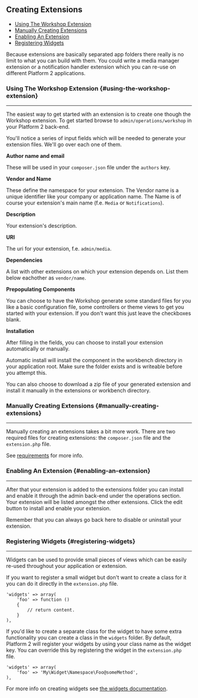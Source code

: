 ## Creating Extensions

- [Using The Workshop Extension](#using-the-workshop-extension)
- [Manually Creating Extensions](#manually-creating-extensions)
- [Enabling An Extension](#enabling-an-extension)
- [Registering Widgets](#registering-widgets)

Because extensions are basically separated app folders there really is no limit to what you can build with them. You could write a media manager extension or a notification handler extension which you can re-use on different Platform 2 applications.

### Using The Workshop Extension {#using-the-workshop-extension}

---

The easiest way to get started with an extension is to create one though the Workshop extension. To get started browse to `admin/operations/workshop` in your Platform 2 back-end.

You'll notice a series of input fields which will be needed to generate your extension files. We'll go over each one of them.

**Author name and email**

These will be used in your `composer.json` file under the `authors` key.

**Vendor and Name**

These define the namespace for your extension. The Vendor name is a unique identifier like your company or application name. The Name is of course your extension's main name (f.e. `Media` or `Notifications`).

**Description**

Your extension's description.

**URI**

The uri for your extension, f.e. `admin/media`.

**Dependencies**

A list with other extensions on which your extension depends on. List them below eachother as `vendor/name`.

**Prepopulating Components**

You can choose to have the Workshop generate some standard files for you like a basic configuration file, some controllers or theme views to get you started with your extension. If you don't want this just leave the checkboxes blank.

**Installation**

After filling in the fields, you can choose to install your extension automatically or manually.

Automatic install will install the component in the workbench directory in your application root. Make sure the folder exists and is writeable before you attempt this.

You can also choose to download a zip file of your generated extension and install it manually in the extensions or workbench directory.


### Manually Creating Extensions {#manually-creating-extensions}

---

Manually creating an extensions takes a bit more work. There are two required files for creating extensions: the `composer.json` file and the `extension.php` file.

See [requirements]({url}/extensions#requirements) for more info.


### Enabling An Extension {#enabling-an-extension}

---

After that your extension is added to the extensions folder you can install and enable it through the admin back-end under the operations section. Your extension will be listed amongst the other extensions. Click the edit button to install and enable your extension.

Remember that you can always go back here to disable or uninstall your extension.


### Registering Widgets {#registering-widgets}

---

Widgets can be used to provide small pieces of views which can be easily re-used throughout your application or extension.

If you want to register a small widget but don't want to create a class for it you can do it directly in the `extension.php` file.

	'widgets' => array(
		'foo' => function ()
		{
			// return content.
		}
	),

If you'd like to create a separate class for the widget to have some extra functionality you can create a class in the `widgets` folder. By default, Platform 2 will register your widgets by using your class name as the widget key. You can override this by registering the widget in the `extension.php` file.

	'widgets' => array(
		'foo' => 'My\Widget\Namespace\Foo@someMethod',
	),

For more info on creating widgets see [the widgets documentation]({url}/usage/widgets).
